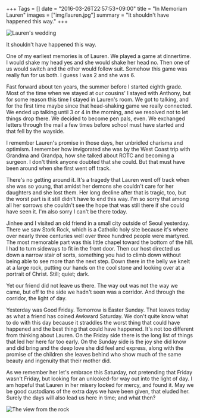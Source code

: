 +++
Tags = []
date = "2016-03-26T22:57:53+09:00"
title = "In Memoriam Lauren"
images = ["img/lauren.jpg"]
summary = "It shouldn't have happened this way."
+++

![Lauren's wedding](/img/lauren.jpg)

It shouldn't have happened this way.

One of my earliest memories is of Lauren. We played a game at dinnertime. I would shake my head yes and she would shake her head no. Then one of us would switch and the other would follow suit. Somehow this game was really fun for us both. I guess I was 2 and she was 6.

Fast forward about ten years, the summer before I started eighth grade. Most of the time when we stayed at our cousins' I stayed with Anthony, but for some reason this time I stayed in Lauren's room. We got to talking, and for the first time maybe since that head-shaking game we really connected. We ended up talking until 3 or 4 in the morning, and we resolved not to let things drop there. We decided to become pen pals, even. We exchanged letters through the mail a few times before school must have started and that fell by the wayside.

I remember Lauren's promise in those days, her unbridled charisma and optimism. I remember how invigorated she was by the West Coast trip with Grandma and Grandpa, how she talked about ROTC and becoming a surgeon. I don't think anyone doubted that she could. But that must have been around when she first went off track. 

There's no getting around it. It's a tragedy that Lauren went off track when she was so young, that amidst her demons she couldn't care for her daughters and she lost them. Her long decline after that is tragic, too, but the worst part is it still didn't have to end this way. I'm so sorry that among all her sorrows she couldn't see the hope that was still there if she could have seen it. I'm also sorry I can't be there today.

Jinhee and I visited an old friend in a small city outside of Seoul yesterday. There we saw Stork Rock, which is a Catholic holy site because it's where over nearly three centuries well over three hundred people were martyred. The most memorable part was this little chapel toward the bottom of the hill. I had to turn sideways to fit in the front door. Then our host directed us down a narrow stair of sorts, something you had to climb down without being able to see more than the next step. Down there in the belly we knelt at a large rock, putting our hands on the cool stone and looking over at a portrait of Christ. Still; quiet; dark.

Yet our friend did not leave us there. The way out was not the way we came, but off to the side we hadn't seen was a corridor. And through the corridor, the light of day.

Yesterday was Good Friday. Tomorrow is Easter Sunday. That leaves today as what a friend has coined Awkward Saturday. We don't quite know what to do with this day because it straddles the worst thing that could have happened and the best thing that could have happened. It's not too different from thinking about Lauren. On the Friday side there is the long list of things that led her here far too early. On the Sunday side is the joy she did know and did bring and the deep love she did feel and express, along with the promise of the children she leaves behind who show much of the same beauty and ingenuity that their mother did.

As we remember her let's embrace this Saturday, not pretending that Friday wasn't Friday, but looking for an unlooked-for way out into the light of day. I am hopeful that Lauren in her misery looked for mercy, and found it. May we be good custodians of the extra days we have been given, that eluded her. Surely the days will also lead us here in time; and what then?

![The view from the rock](/img/stork-rock.jpg)
